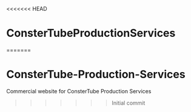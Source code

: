 <<<<<<< HEAD
# ConsterTubeProductionServices
=======
# ConsterTube-Production-Services
Commercial website for ConsterTube Production Services
>>>>>>> Initial commit
